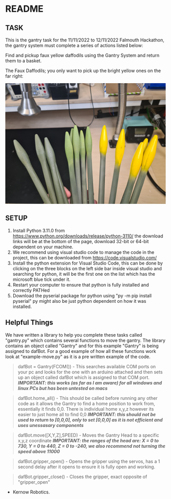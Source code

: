 # README
## TASK

This is the gantry task for the 11/11/2022 to 12/11/2022 Falmouth Hackathon, the gantry system must complete a series of actions listed below:

Find and pickup faux yellow daffodils using the Gantry System and return them to a basket.

The Faux Daffodils; you only want to pick up the bright yellow ones on the far right:

![The Faux Yellow Daffodils](Example.jpg)

## SETUP

1. Install Python 3.11.0 from https://www.python.org/downloads/release/python-3110/ the download links will be at the bottom of the page, download 32-bit or 64-bit dependent on your machine.
2. We recommend using visual studio code to manage the code in the project, this can be downloaded from https://code.visualstudio.com/ 
3. Install the python extension for Visual Studio Code, this can be done by clicking on the three blocks on the left side bar inside visual studio and searching for python, it will be the first one on the list which has the microsoft blue tick under it.
4. Restart your computer to ensure that python is fully installed and correctly PATHed
5. Download the pyserial package for python  using "py -m pip install pyserial" py might also be just python dependent on how it was installed.

## Helpful Things

We have written a library to help you complete these tasks called "gantry.py" which contains several functions to move the gantry.
The library contains an object called "Gantry" and for this example "Gantry" is being assigned to dafBot.
For a good example of how all these functions work look at "example-move.py" as it is a pre written example of the code.

> dafBot = Gantry(FCOM()) - This searches available COM ports on your pc and looks for the one with an arduino attached and then sets up an object called dafBot which is assigned to that COM port.
***IMPORTANT: this works (as far as I am aware) for all windows and linux PCs but has been untested on macs***

> dafBot.home_all() - This should be called before running any other code as it allows the Gantry to find a home position to work from, essentially it finds 0,0. There is individual home x,y,z however its easier to just home all to find 0,0
***IMPORTANT: this should not be used to return to [0,0,0], only to set [0,0,0] as it is not efficient and uses unessasary components***

> dafBot.move([X,Y,Z],SPEED) - Moves the Gantry Head to a specific x,y,z coordinate 
***IMPORTANT: the ranges of the head are: X = 0 to 730, Y = 0 to 440, Z = 0 to -240, we also recommend not turning the speed above 11000***

> dafBot.gripper_open() - Opens the gripper using the servos, has a 1 second delay after it opens to ensure it is fully open and working.

> dafBot.gripper_close() - Closes the gripper, exact opposite of "gripper_open"

- Kernow Robotics.